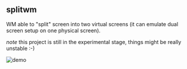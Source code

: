 ## splitwm

WM able to "split" screen into two virtual screens (it can emulate dual screen setup on one physical screen).

*note* this project is still in the experimental stage, things might be really unstable :-)


![demo](https://raw.github.com/examon/splitwm/master/img/demo.png)
